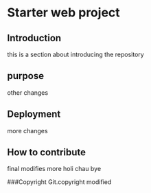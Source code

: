 # Starter web project

## Introduction
this is a section about introducing the repository
## purpose
other changes
## Deployment
more changes
## How to contribute
final modifies
more
holi
chau
bye

###Copyright 
Git.copyright modified